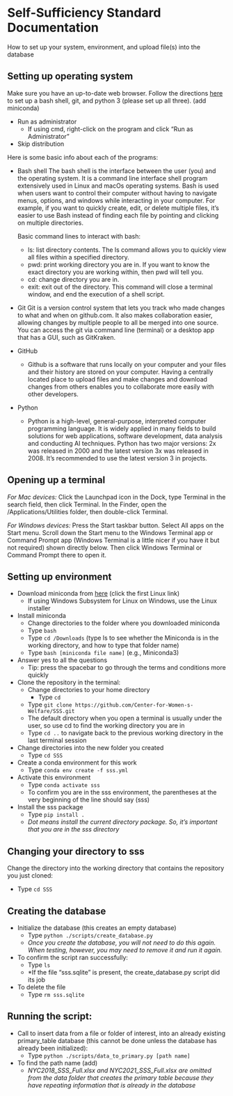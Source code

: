 # Self-Sufficiency Standard Documentation
How to set up your system, environment, and upload file(s) into the database

## Setting up operating system
Make sure you have an up-to-date web browser. Follow the directions [here](https://docs.microsoft.com/en-us/windows/wsl/install) to set up a bash shell, git, and python 3 (please set up all three). (add miniconda)
* Run as administrator 
	*  If using cmd, right-click on the program and click “Run as Administrator”
* Skip distribution

Here is some basic info about each of the programs: 
* Bash shell
	The bash shell is the interface between the user (you) and the operating system. It is a command line interface shell program extensively used in Linux and macOs operating systems. Bash is used when users want to control their computer without having to navigate menus, options, and windows while interacting in your computer. For example, if you want to quickly create, edit, or delete multiple files, it’s easier to use Bash instead of finding each file by pointing and clicking on multiple directories.
	
	Basic command lines to interact with bash:
	* ls: list directory contents. The ls command allows you to quickly view all files within a specified directory.
	* pwd: print working directory you are in. If you want to know the exact directory you are working within, then pwd will tell you. 
	* cd: change directory you are in.
	* exit: exit out of the directory. This command will close a terminal window, and end the execution of a shell script. 

* Git
	Git is a version control system that lets you track who made changes to what and when on github.com. It also makes collaboration easier, allowing changes by multiple people to all be merged into one source. You can access the git via command line (terminal) or a desktop app that has a GUI, such as GitKraken. 

* GitHub
	* Github is a software that runs locally on your computer and your files and their history are stored on your computer. Having a centrally located place to upload files and make changes and download changes from others enables you to collaborate more easily with other developers. 

	
* Python 
	* Python is a high-level, general-purpose, interpreted computer programming language. It is widely applied in many fields to build solutions for web applications, software development, data analysis and conducting AI techniques. Python has two major versions: 2x was released in 2000 and the latest version 3x was released in 2008. It’s recommended to use the latest version 3 in projects.

## Opening up a terminal 
*For Mac devices:*
Click the Launchpad icon in the Dock, type Terminal in the search field, then click Terminal. In the Finder, open the /Applications/Utilities folder, then double-click Terminal.

*For Windows devices:*
Press the Start taskbar button. Select All apps on the Start menu. Scroll down the Start menu to the Windows Terminal app or Command Prompt app (Windows Terminal is a little nicer if you have it but not required) shown directly below. Then click Windows Terminal or Command Prompt there to open it.


## Setting up environment 
* Download miniconda from [here](https://docs.conda.io/en/latest/miniconda.html) (click the first Linux link)
	* If using Windows Subsystem for Linux on Windows, use the Linux installer
* Install miniconda
	* Change directories to the folder where you downloaded miniconda
	* Type `bash`
	* Type `cd /Downloads` (type ls to see whether the Miniconda is in the working directory, and how to type that folder name)
	* Type `bash [miniconda file name]` (e.g., Miniconda3) 
* Answer yes to all the questions 
	* Tip: press the spacebar to go through the terms and conditions more quickly
* Clone the repository in the terminal: 
	* Change directories to your home directory
		* Type `cd`
	* Type `git clone https://github.com/Center-for-Women-s-Welfare/SSS.git`
	* The default directory when you open a terminal is usually under the user, so use cd to find the working directory you are in 
	* Type `cd ..` to navigate back to the previous working directory in the last terminal session 
* Change directories into the new folder you created
	* Type `cd SSS`
* Create a conda environment for this work
	* Type `conda env create -f sss.yml`
* Activate this environment
	* Type `conda activate sss`
	* To confirm you are in the sss environment, the parentheses at the very beginning of the line should say (sss)
* Install the sss package
	* Type `pip install .`
	* *Dot means install the current directory package. So, it’s important that you are in the sss directory*

## Changing your directory to sss
Change the directory into the working directory that contains the repository you just cloned:
* Type `cd SSS`

## Creating the database
* Initialize the database (this creates an empty database)
	* Type `python ./scripts/create_database.py`
	* *Once you create the database, you will not need to do this again. When testing, however, you may need to remove it and run it again.*
* To confirm the script ran successfully:
	* Type `ls`
	* *If the file “sss.sqlite” is present, the create_database.py script did its job
* To delete the file
	* Type `rm sss.sqlite`

## Running the script:
* Call to insert data from a file or folder of interest, into an already existing primary_table database (this cannot be done unless the database has already been initialized):
	* Type `python ./scripts/data_to_primary.py [path name]`
* To find the path name (add)
	* *NYC2018_SSS_Full.xlsx and NYC2021_SSS_Full.xlsx are omitted from the data folder that creates the primary table because they have repeating information that is already in the database*
